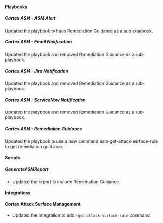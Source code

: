 #### Playbooks

##### Cortex ASM - ASM Alert

Updated the playbook to have Remediation Guidance as a sub-playbook.

##### Cortex ASM - Email Notification

Updated the playbook and removed Remediation Guidance as a sub-playbook.

##### Cortex ASM - Jira Notification

Updated the playbook and removed Remediation Guidance as a sub-playbook.

##### Cortex ASM - ServiceNow Notification

Updated the playbook and removed Remediation Guidance as a sub-playbook.

##### Cortex ASM - Remediation Guidance

Updated the playbook to use a new command asm-get-attack-surface-rule to get remediation guidance.

#### Scripts

##### GenerateASMReport
- Updated the report to include Remediation Guidance.

#### Integrations

#### Cortex Attack Surface Management
- Updated the integration to add `!get-attack-surface-rule` command.
